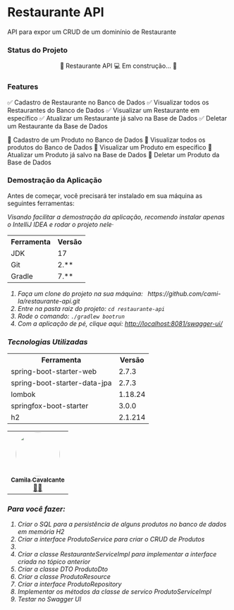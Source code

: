 
<h1>Restaurante API</h1>
<p>API para expor um CRUD de um dominínio de Restaurante</p>

<h3>Status do Projeto</h3>
<p align="center"> 
	🚧  Restaurante API 💻 Em construção...  🚧
</p>

<h3>Features</h3>

✅ Cadastro de Restaurante no Banco de Dados
✅ Visualizar todos os Restaurantes do Banco de Dados
✅ Visualizar um Restaurante em específico
✅ Atualizar um Restaurante já salvo na Base de Dados
✅ Deletar um Restaurante da Base de Dados

🚧 Cadastro de um Produto no Banco de Dados
🚧 Visualizar todos os produtos do Banco de Dados
🚧 Visualizar um Produto em específico
🚧 Atualizar um Produto já salvo na Base de Dados
🚧 Deletar um Produto da Base de Dados

<h3>Demostração da Aplicação</h3>
<p>Antes de começar, você precisará ter instalado em sua máquina as seguintes ferramentas:</p>
<p><em>Visando facilitar a demostração da aplicação, recomendo instalar apenas o IntelliJ IDEA e rodar o projeto nele·</p>

<table>
<tr>
	<th>Ferramenta</th>
	<th>Versão</th>
</tr>
<tr>
	<td>JDK</td>
	<td>17</td>
</tr>
<tr>
	<td>Git</td>
	<td>2.**</td>
</tr>
<tr>
	<td>Gradle</td>
	<td>7.**</td>
</tr>
</table>

<ol>
	<li>Faça um clone do projeto na sua máquina: <code> </code>https://github.com/cami-la/restaurante-api.git</code></li>
	<li>Entre na pasta raiz do projeto: <code>cd restaurante-api</code></li> 
	<li>Rode o comando: <code>./gradlew bootrun</code></li>
	<li>Com a aplicação de pé, clique aqui: <a href="http://localhost:8081/swagger-ui/">http://localhost:8081/swagger-ui/</a></li>
</ol>

<h3>Tecnologias Utilizadas</h3>

<table>
<tr>
	<th>Ferramenta</th>
	<th>Versão</th>
</tr>
<tr>
	<td>spring-boot-starter-web</td>
	<td>2.7.3</td>
</tr>
<tr>
	<td>spring-boot-starter-data-jpa</td>
	<td>2.7.3</td>
</tr>
<tr>
	<td>lombok</td>
	<td>1.18.24</td>
</tr>
<tr>
	<td>springfox-boot-starter</td>
	<td>3.0.0</td>
</tr>
<tr>
	<td>h2</td>
	<td>2.1.214</td>
</tr>
</table>

<table>
  <tr>
    <td align="center"><a href="https://rocketseat.com.br"><img style="border-radius: 50%;" src="https://avatars.githubusercontent.com/u/64323124?v=4" width="100px;" alt=""/><br /><sub><b>Camila Cavalcante</b></sub></a><br /><a href="https://web.dio.me/home" title="Dio ">👨‍🚀</a></td>
  </tr>
</table>


<h3>Para você fazer:</h3>
<ol>
	<li>Criar o SQL para a persistência de alguns produtos no banco de dados em memória H2</li>
	<li>Criar a interface ProdutoService para criar o CRUD de Produtos<li>
	<li>Criar a classe RestauranteServiceImpl para implementar a interface criada no tópico anterior</li>
	<li>Criar a classe DTO ProdutoDto</li>
	<li>Criar a classe ProdutoResource</li>
	<li>Criar a interface ProdutoRepository</li>
	<li>Implementar os métodos da classe de servico ProdutoServiceImpl</li>
	<li>Testar no Swagger UI</li>
</ol>

